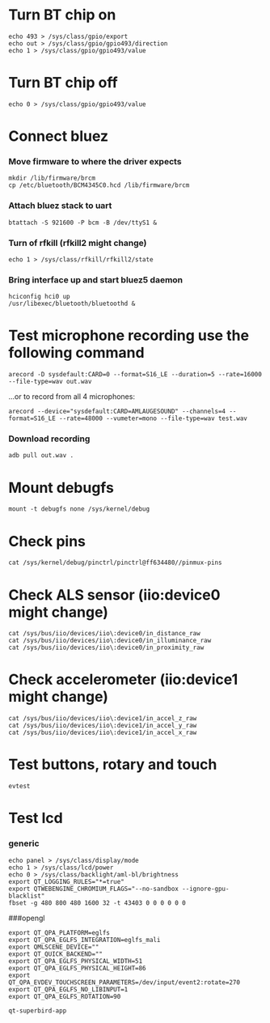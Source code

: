 # Turn BT chip on
```
echo 493 > /sys/class/gpio/export
echo out > /sys/class/gpio/gpio493/direction
echo 1 > /sys/class/gpio/gpio493/value
```

# Turn BT chip off
```
echo 0 > /sys/class/gpio/gpio493/value
```

# Connect bluez

### Move firmware to where the driver expects
```
mkdir /lib/firmware/brcm
cp /etc/bluetooth/BCM4345C0.hcd /lib/firmware/brcm
```
### Attach bluez stack to uart
```
btattach -S 921600 -P bcm -B /dev/ttyS1 &
```
### Turn of rfkill (rfkill2 might change)
```
echo 1 > /sys/class/rfkill/rfkill2/state
```
### Bring interface up and start bluez5 daemon
```
hciconfig hci0 up
/usr/libexec/bluetooth/bluetoothd &
```

# Test microphone recording use the following command
```
arecord -D sysdefault:CARD=0 --format=S16_LE --duration=5 --rate=16000 --file-type=wav out.wav
```
...or to record from all 4 microphones:
```
arecord --device="sysdefault:CARD=AMLAUGESOUND" --channels=4 --format=S16_LE --rate=48000 --vumeter=mono --file-type=wav test.wav
```
### Download recording
```
adb pull out.wav .
```

# Mount debugfs
```
mount -t debugfs none /sys/kernel/debug
```
# Check pins
```
cat /sys/kernel/debug/pinctrl/pinctrl@ff634480//pinmux-pins
```

# Check ALS sensor (iio\:device0 might change)
```
cat /sys/bus/iio/devices/iio\:device0/in_distance_raw
cat /sys/bus/iio/devices/iio\:device0/in_illuminance_raw
cat /sys/bus/iio/devices/iio\:device0/in_proximity_raw
```
# Check accelerometer (iio\:device1 might change)
```
cat /sys/bus/iio/devices/iio\:device1/in_accel_z_raw
cat /sys/bus/iio/devices/iio\:device1/in_accel_y_raw
cat /sys/bus/iio/devices/iio\:device1/in_accel_x_raw
```
# Test buttons, rotary and touch
```
evtest
```
# Test lcd

### generic
```
echo panel > /sys/class/display/mode
echo 1 > /sys/class/lcd/power
echo 0 > /sys/class/backlight/aml-bl/brightness
export QT_LOGGING_RULES="*=true"
export QTWEBENGINE_CHROMIUM_FLAGS="--no-sandbox --ignore-gpu-blacklist"
fbset -g 480 800 480 1600 32 -t 43403 0 0 0 0 0 0
```
###opengl
```
export QT_QPA_PLATFORM=eglfs
export QT_QPA_EGLFS_INTEGRATION=eglfs_mali
export QMLSCENE_DEVICE=""
export QT_QUICK_BACKEND=""
export QT_QPA_EGLFS_PHYSICAL_WIDTH=51
export QT_QPA_EGLFS_PHYSICAL_HEIGHT=86
export QT_QPA_EVDEV_TOUCHSCREEN_PARAMETERS=/dev/input/event2:rotate=270
export QT_QPA_EGLFS_NO_LIBINPUT=1
export QT_QPA_EGLFS_ROTATION=90

qt-superbird-app
```
